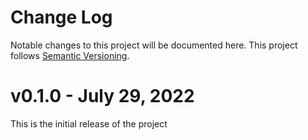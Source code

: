 # Change Log

Notable changes to this project will be documented here. This project follows [Semantic Versioning](https://semver.org).

# v0.1.0 - July 29, 2022

This is the initial release of the project
